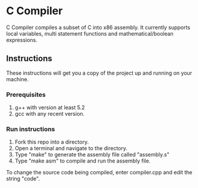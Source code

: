 # C Compiler
C Compiler compiles a subset of C into x86 assembly. It currently supports local
variables, multi statement functions and mathematical/boolean expressions.  

## Instructions

These instructions will get you a copy of the project up and running on your machine.

### Prerequisites

1. g++ with version at least 5.2
2. gcc with any recent version.

### Run instructions

1. Fork this repo into a directory.
2. Open a terminal and navigate to the directory.
3. Type "make" to generate the assembly file called "assembly.s"
4. Type "make asm" to compile and run the assembly file.

To change the source code being compiled, enter compiler.cpp and edit the string "code".
